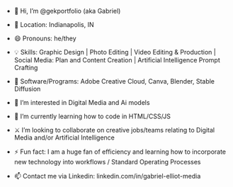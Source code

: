 - 👋 Hi, I’m @gekportfolio (aka Gabriel)
- 📍 Location: Indianapolis, IN
- 😄 Pronouns: he/they
  
- 💡 Skills: Graphic Design | Photo Editing | Video Editing & Production | Social Media: Plan and Content Creation | Artificial Intelligence Prompt Crafting 
- 👾 Software/Programs: Adobe Creative Cloud, Canva, Blender, Stable Diffusion
  
- 👀 I’m interested in Digital Media and Ai models
- 🌱 I’m currently learning how to code in HTML/CSS/JS
- ⚔️ I’m looking to collaborate on creative jobs/teams relating to Digital Media and/or Artificial Intelligence
- ⚡ Fun fact: I am a huge fan of efficiency and learning how to incorporate new technology into workflows / Standard Operating Processes 
  
- 📫 Contact me via Linkedin: linkedin.com/in/gabriel-elliot-media

<!---
gekportfolio/gekportfolio is a ✨ special ✨ repository because its `README.md` (this file) appears on your GitHub profile.
You can click the Preview link to take a look at your changes.
--->
